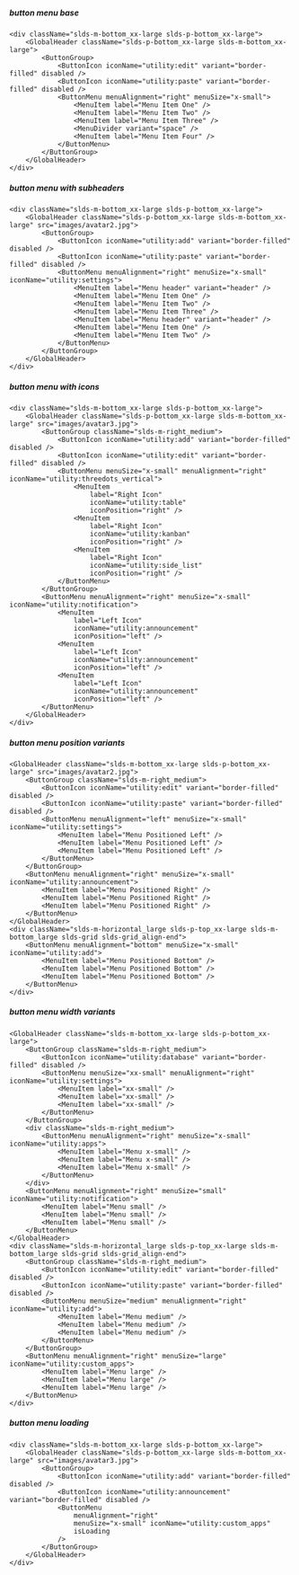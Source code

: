 ##### button menu base

    <div className="slds-m-bottom_xx-large slds-p-bottom_xx-large">
        <GlobalHeader className="slds-p-bottom_xx-large slds-m-bottom_xx-large">
            <ButtonGroup>
                <ButtonIcon iconName="utility:edit" variant="border-filled" disabled />
                <ButtonIcon iconName="utility:paste" variant="border-filled" disabled />
                <ButtonMenu menuAlignment="right" menuSize="x-small">
                    <MenuItem label="Menu Item One" />
                    <MenuItem label="Menu Item Two" />
                    <MenuItem label="Menu Item Three" />
                    <MenuDivider variant="space" />
                    <MenuItem label="Menu Item Four" />
                </ButtonMenu>
            </ButtonGroup>
        </GlobalHeader>
    </div>    


##### button menu with subheaders

    <div className="slds-m-bottom_xx-large slds-p-bottom_xx-large">
        <GlobalHeader className="slds-p-bottom_xx-large slds-m-bottom_xx-large" src="images/avatar2.jpg">
            <ButtonGroup>
                <ButtonIcon iconName="utility:add" variant="border-filled" disabled />
                <ButtonIcon iconName="utility:paste" variant="border-filled" disabled />
                <ButtonMenu menuAlignment="right" menuSize="x-small" iconName="utility:settings">
                    <MenuItem label="Menu header" variant="header" />
                    <MenuItem label="Menu Item One" />
                    <MenuItem label="Menu Item Two" />
                    <MenuItem label="Menu Item Three" />
                    <MenuItem label="Menu header" variant="header" />
                    <MenuItem label="Menu Item One" />
                    <MenuItem label="Menu Item Two" />
                </ButtonMenu>
            </ButtonGroup>
        </GlobalHeader>
    </div>


##### button menu with icons

    <div className="slds-m-bottom_xx-large slds-p-bottom_xx-large">
        <GlobalHeader className="slds-p-bottom_xx-large slds-m-bottom_xx-large" src="images/avatar3.jpg">
            <ButtonGroup className="slds-m-right_medium">
                <ButtonIcon iconName="utility:add" variant="border-filled" disabled />
                <ButtonIcon iconName="utility:edit" variant="border-filled" disabled />
                <ButtonMenu menuSize="x-small" menuAlignment="right" iconName="utility:threedots_vertical">
                    <MenuItem 
                        label="Right Icon"
                        iconName="utility:table" 
                        iconPosition="right" />
                    <MenuItem 
                        label="Right Icon"
                        iconName="utility:kanban" 
                        iconPosition="right" />
                    <MenuItem 
                        label="Right Icon"
                        iconName="utility:side_list" 
                        iconPosition="right" />
                </ButtonMenu>
            </ButtonGroup>
            <ButtonMenu menuAlignment="right" menuSize="x-small" iconName="utility:notification">
                <MenuItem 
                    label="Left Icon"
                    iconName="utility:announcement" 
                    iconPosition="left" />
                <MenuItem 
                    label="Left Icon"
                    iconName="utility:announcement" 
                    iconPosition="left" />
                <MenuItem 
                    label="Left Icon"
                    iconName="utility:announcement" 
                    iconPosition="left" />
            </ButtonMenu>
        </GlobalHeader>
    </div>


##### button menu position variants

    <GlobalHeader className="slds-m-bottom_xx-large slds-p-bottom_xx-large" src="images/avatar2.jpg">
        <ButtonGroup className="slds-m-right_medium">
            <ButtonIcon iconName="utility:edit" variant="border-filled" disabled />
            <ButtonIcon iconName="utility:paste" variant="border-filled" disabled />
            <ButtonMenu menuAlignment="left" menuSize="x-small" iconName="utility:settings">
                <MenuItem label="Menu Positioned Left" />
                <MenuItem label="Menu Positioned Left" />
                <MenuItem label="Menu Positioned Left" />
            </ButtonMenu>
        </ButtonGroup>
        <ButtonMenu menuAlignment="right" menuSize="x-small" iconName="utility:announcement">
            <MenuItem label="Menu Positioned Right" />
            <MenuItem label="Menu Positioned Right" />
            <MenuItem label="Menu Positioned Right" />
        </ButtonMenu>
    </GlobalHeader>
    <div className="slds-m-horizontal_large slds-p-top_xx-large slds-m-bottom_large slds-grid slds-grid_align-end">
        <ButtonMenu menuAlignment="bottom" menuSize="x-small" iconName="utility:add">
            <MenuItem label="Menu Positioned Bottom" />
            <MenuItem label="Menu Positioned Bottom" />
            <MenuItem label="Menu Positioned Bottom" />
        </ButtonMenu>
    </div>


##### button menu width variants

    <GlobalHeader className="slds-m-bottom_xx-large slds-p-bottom_xx-large">
        <ButtonGroup className="slds-m-right_medium">
            <ButtonIcon iconName="utility:database" variant="border-filled" disabled />
            <ButtonMenu menuSize="xx-small" menuAlignment="right" iconName="utility:settings">
                <MenuItem label="xx-small" />
                <MenuItem label="xx-small" />
                <MenuItem label="xx-small" />
            </ButtonMenu>
        </ButtonGroup>
        <div className="slds-m-right_medium">
            <ButtonMenu menuAlignment="right" menuSize="x-small" iconName="utility:apps">
                <MenuItem label="Menu x-small" />
                <MenuItem label="Menu x-small" />
                <MenuItem label="Menu x-small" />
            </ButtonMenu>
        </div>
        <ButtonMenu menuAlignment="right" menuSize="small" iconName="utility:notification">
            <MenuItem label="Menu small" />
            <MenuItem label="Menu small" />
            <MenuItem label="Menu small" />
        </ButtonMenu>
    </GlobalHeader>
    <div className="slds-m-horizontal_large slds-p-top_xx-large slds-m-bottom_large slds-grid slds-grid_align-end">
        <ButtonGroup className="slds-m-right_medium">
            <ButtonIcon iconName="utility:edit" variant="border-filled" disabled />
            <ButtonIcon iconName="utility:paste" variant="border-filled" disabled />
            <ButtonMenu menuSize="medium" menuAlignment="right" iconName="utility:add">
                <MenuItem label="Menu medium" />
                <MenuItem label="Menu medium" />
                <MenuItem label="Menu medium" />
            </ButtonMenu>
        </ButtonGroup>
        <ButtonMenu menuAlignment="right" menuSize="large" iconName="utility:custom_apps">
            <MenuItem label="Menu large" />
            <MenuItem label="Menu large" />
            <MenuItem label="Menu large" />
        </ButtonMenu>
    </div>


##### button menu loading

    <div className="slds-m-bottom_xx-large slds-p-bottom_xx-large">
        <GlobalHeader className="slds-p-bottom_xx-large slds-m-bottom_xx-large" src="images/avatar3.jpg">
            <ButtonGroup>
                <ButtonIcon iconName="utility:add" variant="border-filled" disabled />
                <ButtonIcon iconName="utility:announcement" variant="border-filled" disabled />
                <ButtonMenu
                    menuAlignment="right"
                    menuSize="x-small" iconName="utility:custom_apps"
                    isLoading
                />
            </ButtonGroup>
        </GlobalHeader>
    </div>

